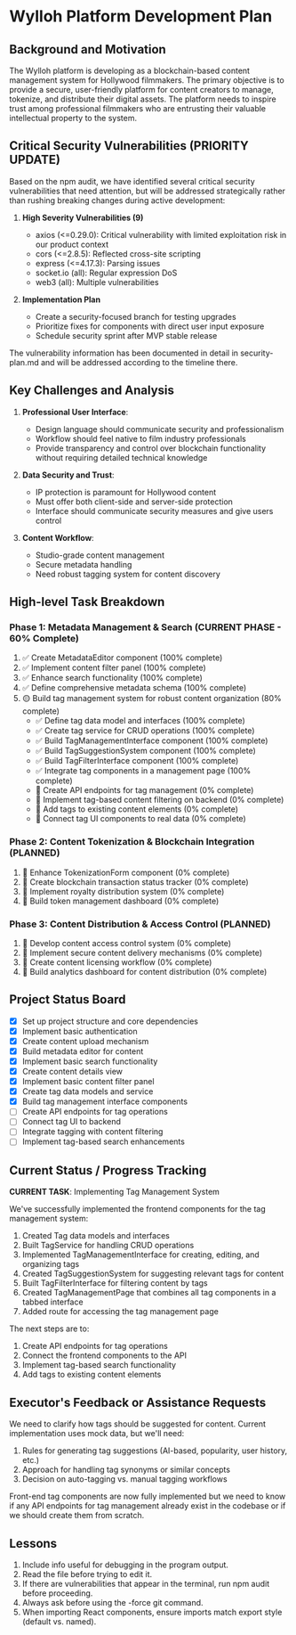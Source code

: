 # Wylloh Platform Development Plan

## Background and Motivation
The Wylloh platform is developing as a blockchain-based content management system for Hollywood filmmakers. The primary objective is to provide a secure, user-friendly platform for content creators to manage, tokenize, and distribute their digital assets. The platform needs to inspire trust among professional filmmakers who are entrusting their valuable intellectual property to the system.

## Critical Security Vulnerabilities (PRIORITY UPDATE)
Based on the npm audit, we have identified several critical security vulnerabilities that need attention, but will be addressed strategically rather than rushing breaking changes during active development:

1. **High Severity Vulnerabilities (9)**
   - axios (<=0.29.0): Critical vulnerability with limited exploitation risk in our product context
   - cors (<=2.8.5): Reflected cross-site scripting
   - express (<=4.17.3): Parsing issues
   - socket.io (all): Regular expression DoS
   - web3 (all): Multiple vulnerabilities

2. **Implementation Plan**
   - Create a security-focused branch for testing upgrades
   - Prioritize fixes for components with direct user input exposure
   - Schedule security sprint after MVP stable release

The vulnerability information has been documented in detail in security-plan.md and will be addressed according to the timeline there.

## Key Challenges and Analysis
1. **Professional User Interface**:
   - Design language should communicate security and professionalism
   - Workflow should feel native to film industry professionals
   - Provide transparency and control over blockchain functionality without requiring detailed technical knowledge

2. **Data Security and Trust**:
   - IP protection is paramount for Hollywood content
   - Must offer both client-side and server-side protection
   - Interface should communicate security measures and give users control

3. **Content Workflow**:
   - Studio-grade content management
   - Secure metadata handling
   - Need robust tagging system for content discovery  

## High-level Task Breakdown

### Phase 1: Metadata Management & Search (CURRENT PHASE - 60% Complete)
1. ✅ Create MetadataEditor component (100% complete)
2. ✅ Implement content filter panel (100% complete)
3. ✅ Enhance search functionality (100% complete)
4. ✅ Define comprehensive metadata schema (100% complete)
5. 🟡 Build tag management system for robust content organization (80% complete)
   - ✅ Define tag data model and interfaces (100% complete)
   - ✅ Create tag service for CRUD operations (100% complete)
   - ✅ Build TagManagementInterface component (100% complete)
   - ✅ Build TagSuggestionSystem component (100% complete)
   - ✅ Build TagFilterInterface component (100% complete)
   - ✅ Integrate tag components in a management page (100% complete)
   - 🔴 Create API endpoints for tag management (0% complete)
   - 🔴 Implement tag-based content filtering on backend (0% complete)
   - 🔴 Add tags to existing content elements (0% complete)
   - 🔴 Connect tag UI components to real data (0% complete)

### Phase 2: Content Tokenization & Blockchain Integration (PLANNED)
1. 🔴 Enhance TokenizationForm component (0% complete)
2. 🔴 Create blockchain transaction status tracker (0% complete)
3. 🔴 Implement royalty distribution system (0% complete)
4. 🔴 Build token management dashboard (0% complete)

### Phase 3: Content Distribution & Access Control (PLANNED)
1. 🔴 Develop content access control system (0% complete)
2. 🔴 Implement secure content delivery mechanisms (0% complete)
3. 🔴 Create content licensing workflow (0% complete)
4. 🔴 Build analytics dashboard for content distribution (0% complete)

## Project Status Board
- [x] Set up project structure and core dependencies
- [x] Implement basic authentication
- [x] Create content upload mechanism
- [x] Build metadata editor for content
- [x] Implement basic search functionality
- [x] Create content details view
- [x] Implement basic content filter panel
- [x] Create tag data models and service
- [x] Build tag management interface components
- [ ] Create API endpoints for tag operations
- [ ] Connect tag UI to backend
- [ ] Integrate tagging with content filtering
- [ ] Implement tag-based search enhancements

## Current Status / Progress Tracking
**CURRENT TASK**: Implementing Tag Management System

We've successfully implemented the frontend components for the tag management system:

1. Created Tag data models and interfaces
2. Built TagService for handling CRUD operations
3. Implemented TagManagementInterface for creating, editing, and organizing tags
4. Created TagSuggestionSystem for suggesting relevant tags for content
5. Built TagFilterInterface for filtering content by tags
6. Created TagManagementPage that combines all tag components in a tabbed interface
7. Added route for accessing the tag management page

The next steps are to:
1. Create API endpoints for tag operations
2. Connect the frontend components to the API
3. Implement tag-based search functionality
4. Add tags to existing content elements

## Executor's Feedback or Assistance Requests
We need to clarify how tags should be suggested for content. Current implementation uses mock data, but we'll need:
1. Rules for generating tag suggestions (AI-based, popularity, user history, etc.)
2. Approach for handling tag synonyms or similar concepts
3. Decision on auto-tagging vs. manual tagging workflows

Front-end tag components are now fully implemented but we need to know if any API endpoints for tag management already exist in the codebase or if we should create them from scratch.

## Lessons
1. Include info useful for debugging in the program output.
2. Read the file before trying to edit it.
3. If there are vulnerabilities that appear in the terminal, run npm audit before proceeding.
4. Always ask before using the -force git command.
5. When importing React components, ensure imports match export style (default vs. named).